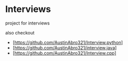 # Interviews
project for interviews  

also checkout

* [https://github.com/AustinAbro321/Interview.python]
* [https://github.com/AustinAbro321/interview.java]
* [https://github.com/AustinAbro321/Interview.cpp]

